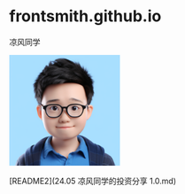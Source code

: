 # frontsmith.github.io
凉风同学

<img src="https://raw.githubusercontent.com/frontsmith/FNotePic/master/data/202404291510570.png" width="200" />


[README2](24.05 凉风同学的投资分享 1.0.md)
